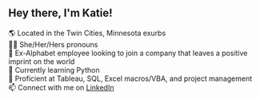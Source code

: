 ## Hey there, I'm Katie!

🌎 Located in the Twin Cities, Minnesota exurbs  
🏳️‍🌈 She/Her/Hers pronouns  
💼 Ex-Alphabet employee looking to join a company that leaves a positive imprint on the world   
🌱 Currently learning Python  
🔨 Proficient at Tableau, SQL, Excel macros/VBA, and project management  
📫 Connect with me on <a href="https://www.linkedin.com/in/kellsworth928">LinkedIn</a>  
